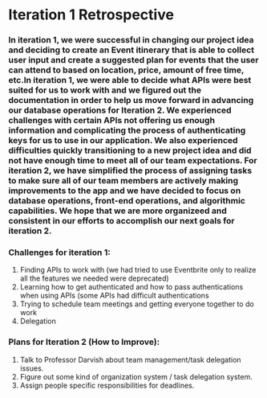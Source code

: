 # Iteration 1 Retrospective

### In iteration 1, we were successful in changing our project idea and deciding to create an Event itinerary that is able to collect user input and create a suggested plan for events that the user can attend to based on location, price, amount of free time, etc.In iteration 1, we were able to decide what APIs were best suited for us to work with and we figured out the documentation in order to help us move forward in advancing our database operations for Iteration 2. We experienced challenges with certain APIs not offering us enough information and complicating the process of authenticating keys for us to use in our application. We also experienced difficulties quickly transitioning to a new project idea and did not have enough time to meet all of our team expectations. For iteration 2, we have simplified the process of assigning tasks to make sure all of our team members are actively making improvements to the app and we have decided to focus on database operations, front-end operations, and algorithmic capabilities. We hope that we are more organizeed and consistent in our efforts to accomplish our next goals for iteration 2.


### Challenges for iteration 1:
1. Finding APIs to work with (we had tried to use Eventbrite only to realize all the features we needed were deprecated)
2. Learning how to get authenticated and how to pass authentications when using APIs (some APIs had difficult authentications
3. Trying to schedule team meetings and getting everyone together to do work
4. Delegation


### Plans for Iteration 2 (How to Improve):
1. Talk to Professor Darvish about team management/task delegation issues.
2. Figure out some kind of organization system / task delegation system.
3. Assign people specific responsibilities for deadlines.
